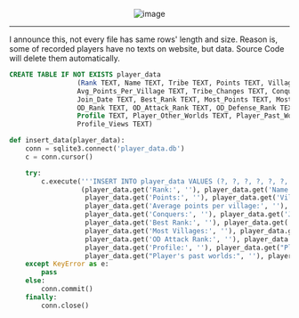 <div align="center">

![image](https://github.com/CharmStrange/Project/assets/105769152/d9bc6ae2-c15f-4973-b791-36fbc13618ab)

</div>

---

I announce this, not every file has same rows' length and size. Reason is, some of recorded players have no texts on website, but data. Source Code will delete them automatically.

```SQL
CREATE TABLE IF NOT EXISTS player_data
                 (Rank TEXT, Name TEXT, Tribe TEXT, Points TEXT, Villages TEXT,
                 Avg_Points_Per_Village TEXT, Tribe_Changes TEXT, Conquers TEXT,
                 Join_Date TEXT, Best_Rank TEXT, Most_Points TEXT, Most_Villages TEXT,
                 OD_Rank TEXT, OD_Attack_Rank TEXT, OD_Defense_Rank TEXT,
                 Profile TEXT, Player_Other_Worlds TEXT, Player_Past_Worlds TEXT,
                 Profile_Views TEXT)
```

```Python
def insert_data(player_data):
    conn = sqlite3.connect('player_data.db')
    c = conn.cursor()

    try:
        c.execute('''INSERT INTO player_data VALUES (?, ?, ?, ?, ?, ?, ?, ?, ?, ?, ?, ?, ?, ?, ?, ?, ?, ?, ?)''',
                  (player_data.get('Rank:', ''), player_data.get('Name:', ''), player_data.get('Tribe:', ''),
                   player_data.get('Points:', ''), player_data.get('Villages:', ''),
                   player_data.get('Average points per village:', ''), player_data.get('Tribe Changes:', ''),
                   player_data.get('Conquers:', ''), player_data.get('Join date:', ''),
                   player_data.get('Best Rank:', ''), player_data.get('Most Points:', ''),
                   player_data.get('Most Villages:', ''), player_data.get('OD Rank:', ''),
                   player_data.get('OD Attack Rank:', ''), player_data.get('OD Defense Rank:', ''),
                   player_data.get('Profile:', ''), player_data.get("Player's other worlds:", ''),
                   player_data.get("Player's past worlds:", ''), player_data.get('Profile views:', '')))
    except KeyError as e:
        pass
    else:
        conn.commit()
    finally:
        conn.close()
```
